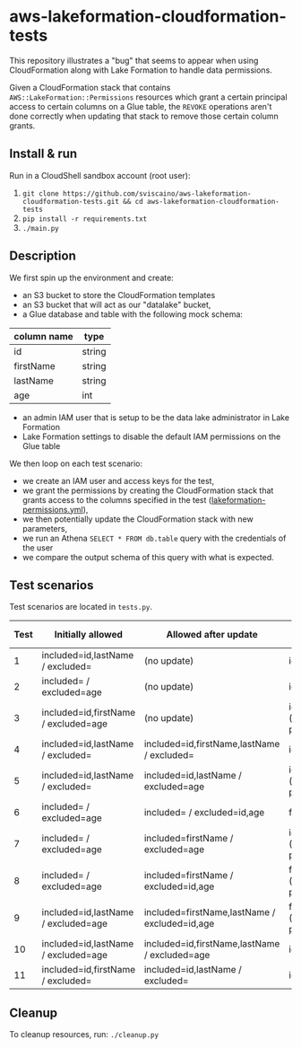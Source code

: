 # aws-lakeformation-cloudformation-tests
This repository illustrates a "bug" that seems to appear when using CloudFormation along with Lake Formation to handle data permissions.

Given a CloudFormation stack that contains `AWS::LakeFormation::Permissions` resources which grant a certain principal access to certain columns on a Glue table, the `REVOKE` operations aren't done correctly when updating that stack to remove those certain column grants.    

## Install & run
Run in a CloudShell sandbox account (root user):
1) `git clone https://github.com/sviscaino/aws-lakeformation-cloudformation-tests.git && cd aws-lakeformation-cloudformation-tests`
2) `pip install -r requirements.txt`
3) `./main.py`

## Description

We first spin up the environment and create:
- an S3 bucket to store the CloudFormation templates
- an S3 bucket that will act as our "datalake" bucket,
- a Glue database and table with the following mock schema:

| column name | type   |
|-------------|--------|
| id          | string |
| firstName   | string |
| lastName    | string |
| age         | int    |

- an admin IAM user that is setup to be the data lake administrator in Lake Formation
- Lake Formation settings to disable the default IAM permissions on the Glue table

We then loop on each test scenario:
- we create an IAM user and access keys for the test,
- we grant the permissions by creating the CloudFormation stack that grants access to the columns specified in the test ([lakeformation-permissions.yml](cfn/lakeformation-permissions.yml)),
- we then potentially update the CloudFormation stack with new parameters,
- we run an Athena `SELECT * FROM db.table` query with the credentials of the user
- we compare the output schema of this query with what is expected.

## Test scenarios

Test scenarios are located in `tests.py`.

| Test | Initially allowed                    | Allowed after update                            | Expected columns after SELECT *               | Actual columns after SELECT * | Result |
|------|--------------------------------------|-------------------------------------------------|-----------------------------------------------|-------------------------------|--------|
| 1    | included=id,lastName / excluded=     | (no update)                                   | id,lastName                                   | id,lastName                   | PASS   |
| 2    | included= / excluded=age             | (no update)                                   | id,firstName,lastName                         | id,firstName,lastName         | PASS   |
| 3    | included=id,firstName / excluded=age | (no update)                                   | id,firstName,lastName (excluded has priority) | id,firstName,lastName         | PASS   |
| 4    | included=id,lastName / excluded=     | included=id,firstName,lastName / excluded=    | id,firstName,lastName                         | id,firstName,lastName         | PASS   |
| 5    | included=id,lastName / excluded=     | included=id,lastName / excluded=age           | id,firstName,lastName (excluded has priority) |                               | FAIL   |
| 6    | included= / excluded=age             | included= / excluded=id,age                   | firstName,lastName                            |                               | FAIL   |
| 7    | included= / excluded=age             | included=firstName / excluded=age             | id,firstName,lastName (excluded has priority) |                               | FAIL   |
| 8    | included= / excluded=age             | included=firstName / excluded=id,age          | firstName,lastName (excluded has priority)    |                               | FAIL   |
| 9    | included=id,lastName / excluded=age  | included=firstName,lastName / excluded=id,age | firstName,lastName (excluded has priority)    |                               | FAIL   |
| 10   | included=id,lastName / excluded=age  | included=id,firstName,lastName / excluded=age | id,firstName,lastName                         |                               | FAIL   |
| 11   | included=id,firstName / excluded=    | included=id,lastName / excluded=              | id,lastName                                   | id,firstName,lastName         | FAIL   |

## Cleanup

To cleanup resources, run: `./cleanup.py`
